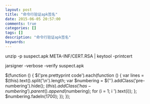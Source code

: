 ```yaml
---
layout: post
title: "命令行验证apk签名"
date: 2015-06-05 20:57:00 
comments: true
categories: []
tags: []
description: "命令行验证apk签名"
keywords: 
---
```



 
  unzip -p suspect.apk META-INF/CERT.RSA | keytool -printcert

jarsigner -verbose -verify suspect.apk
 
 
  $(function () {
                $('pre.prettyprint code').each(function () {
                    var lines = $(this).text().split('\n').length;
                    var $numbering = $('').addClass('pre-numbering').hide();
                    $(this).addClass('has-numbering').parent().append($numbering);
                    for (i = 1; i ').text(i));
                    };
                    $numbering.fadeIn(1700);
                });
            });
 


